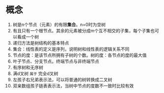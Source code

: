 # 概念
1. 树是n个节点（元素）的有限**集合**。n=0时为空树
2. 有且只有一个根节点。其余的元素被分成m个互不相交的子集，每个子集也可以看成一个树
3. 递归方法是树结构的基本特点
4. 集合：线性表的定义是序列，说明树和线性表的逻辑关系不同
5. 节点的度：是该节点所拥有子树的个数。树的度：各节点的度的最大值
6. 叶子节点、分支节点。终端节点与非终端节点
7. 有序树和无序树
8. 满d叉树 `属于` 完全d叉树
9. 左孩子右兄弟表示法，可以将普通的树转换成二叉树
10. 双亲数组孩子链表表示法，当树中节点的度数不一致时比较有效